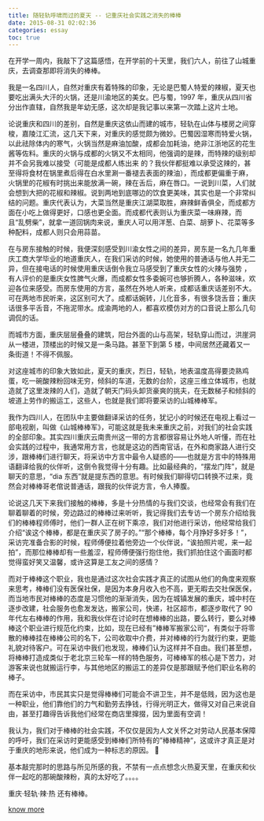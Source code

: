 ```yaml
---
title: 随轻轨呼啸而过的夏天 -- 记重庆社会实践之消失的棒棒
date: 2015-08-31 02:02:36
categories: essay
toc: true
---
```


在开学一周内，我敲下了这篇感悟，在开学前的十天里，我们六人，前往了山城重庆，去调查那即将消失的棒棒。

我是一名四川人，自然对重庆有着特殊的印象，无论是巴蜀人特爱的辣椒，夏天也要吃出满头大汗的火锅，还是川渝地区的美女。巴与蜀，1997 年，重庆从四川省分出作直辖，自然我是年幼无感，这次却是我记事以来第一次踏上这片土地。


<!-- more -->

论说重庆和四川的差别，自然是重庆这依山而建的城市，轻轨在山体与楼房之间穿梭，嘉陵江汇流，这几天下来，对重庆的感觉颇为微妙。巴蜀因湿寒而特爱火锅，以此祛除体内的寒气，火锅当然是麻油加酸，成都会加耗油，绝非江浙地区的花生酱等佐料。重庆的火锅与成都的火锅又不太相同，他强调的是辣，而特辣的级别却并不会另我难以接受（可能是成都人练出来
的？我伙伴都挺难以承受这辣的，甚至得将食材在锅里煮后得在白水里涮一番褪去表面的辣油），而成都更偏重于麻，火锅里的花椒有时挑出来能放满一碗，辣在舌后，麻在唇口。一说到川菜，人们就会想到大把的花椒和辣椒。说到两地到底哪边的饮食更美味，其实也是一个非常纠结的问题。重庆代表认为，大菜当然是重庆江湖菜取胜，麻辣鲜香俱全，而成都方面在小吃上做得更好，口感也更全面。而成都代表则认为重庆菜一味麻辣，而且“乱劈柴”，就拿一道回锅肉来说，重庆人可以用洋葱、白菜、胡萝卜、花菜等多种配料，成都人则只会用蒜苗。


在与房东接触的时候，我便深刻感受到川渝女性之间的差异，房东是一名九几年重庆工商大学毕业的地道重庆人，在我们采访的时候，她使用的普通话与他人并无二异，但在接电话的时候使用重庆话倒令我立马感受到了重庆女性的火辣与强势 ，有人评价的是重庆女性脾气火爆，而成都女性多委婉可也够折腾人，各种滋味，欢迎各位来感受。而房东使用的方言，虽然在外地人听来，成都话重庆话差别不大。可在两地市民听来，这区别可大了。成都话婉转，儿化音多，有很多饶舌音；重庆话很多平舌音，不拖泥带水。成渝两地的人，都喜欢模仿对方的口音说上那么几句调侃的话。


而城市方面，重庆层层叠叠的建筑，阳台外面的山与高架，轻轨穿山而过，洪崖洞从一楼进，顶楼出的时候又是一条马路。甚至下到第 5 楼，中间居然还藏着又一条街道！不得不佩服。


对这座城市的印象大致如此，夏天的重庆，烈日，轻轨，地表温度高得要烫熟鸡蛋，吃一碗酸辣粉回味无穷，倾斜的车道，无数的台阶，这座三维立体城市，也就造就了这里泼辣的人们，造就了朝天门码头卸货豪爽的挑夫，在无数梯子和倾斜的坡道上劳作的搬运工，这些人，也就是我们即将要采访的山城棒棒军。


我作为四川人，在团队中主要做翻译采访的任务，犹记小的时候还在电视上看过一部电视剧，叫做《山城棒棒军》，可能这就是我未来重庆之前，对我们的社会实践的全部印象。其实四川重庆云南贵州这一带的方言都很容易让外地人听懂，而在社会实践的过程中，我通常用方言，也就是这边的西南官话，在外和商家路人进行交涉，跟棒棒们进行聊天，将采访中方言中最令人疑惑的——也就是方言中的特殊用语翻译给我的伙伴听，这倒令我觉得十分有趣。比如最经典的，“摆龙门阵”，就是聊天的意思，“dia 东西”就是提东西的意思。有时候我们聊得切口转换不过来，竟然会对棒棒哥老倌说普通话，跟我的伙伴说方言，令人捧腹。


论说这几天下来我们接触的棒棒，多是十分热情的与我们交谈，也经常会有我们在聊着聊着的时候，旁边路过的棒棒过来听听，我记得我们去专访一个房东介绍给我们的棒棒程师傅时，他们一群人正在树下乘凉，我们对他进行采访，他经常给我们介绍“诶这个棒棒，都是在重庆买了房子的。”“那个棒棒，每个月挣好多好多！”，采访完准备合影的时候，程师傅便拉着他旁边一个伙伴说，“诶拍照片呢，来一起拍”，而那位棒棒却有一些羞涩，程师傅便强行抱住他，我们抓拍住这个画面时都觉得蛮好笑又温馨，或许这算是工友之间的感情？


而对于棒棒这个职业，我也是通过这次社会实践才真正的试图从他们的角度来观察来思考，棒棒们没有医保社保，是因为本身月收入也不高，更无暇去交社保医保，而当地市民对棒棒的态度是习惯他的渐渐消失，因为在城镇发展的重庆，城中村在逐步改建，社会服务也愈发发达，搬家公司，快递，社区超市，都逐步取代了 90 年代左右棒棒的作用，我和我伙伴在讨论时在想棒棒的出路，要么转行，要么对棒棒这个职业进行规范化约束，比如，现在已经有”棒棒军搬家公司“，有类似于将零散的棒棒挂在棒棒公司的名下，公司收取中介费，并对棒棒的行为就行约束，更能礼貌对待客户。可在采访中我们也发现，棒棒们认为这样并不自由。我们甚至想，将棒棒打造成类似于老北京三轮车一样的特色服务，可棒棒军的核心是下苦力，对游客来说也就搬运行李，与其他地区的搬运工的差异仅是那跟赋予他们职业名称的棒子。


而在采访中，市民其实只是觉得棒棒们可能会不讲卫生，并不是低贱，因为这也是一种职业，他们靠他们的力气和勤劳去挣钱，行得光明正大，做得又对自己来说自由，甚至打趣得告诉我他们经常在商店里撺掇，因为里面有空调！


我认为，我们对于棒棒的社会实践，不仅仅是因为人文关怀之对劳动人民基本保障的呼吁，我们在采访时更能感受到棒棒们所特有的”棒棒精神“，这或许才真正是对于重庆的地形来说，他们成为一种标志的原因。




基本敲完那时的思路与所见所感的我，不禁有一点点想念火热夏天里，在重庆和伙伴一起吃的那碗酸辣粉，真的太好吃了。。。。


重庆·轻轨·辣·热 还有棒棒。


[know more](http://mp.weixin.qq.com/s?timestamp=1487379972&src=3&ver=1&signature=LcMECl0hj8yO9HvWaBEhskStS3sO5D2NQqKXy7*GvAk4W6khx4Q3U54wPnj1wO9y3UEGAxdpgUuMYWC7IHDpxjPMtt48u1QbnUmR*bzvTcDxieJw8VmXH0Thg-DNnKdK23ZhVbGdder7tymtCl3u0mPnYcWTJm2I4TPtsO*4Hh8=)